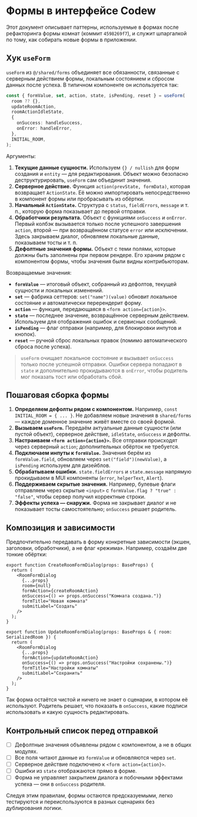 # Формы в интерфейсе Codew

Этот документ описывает паттерны, используемые в формах после рефакторинга формы комнат (коммит `4598269f7`), и служит шпаргалкой по тому, как собирать новые формы в приложении.

## Хук `useForm`

`useForm` из `@/shared/forms` объединяет все обязанности, связанные с серверным действием формы, локальным состоянием и сбросом данных после успеха. В типичном компоненте он используется так:

```ts
const { formValue, set, action, state, isPending, reset } = useForm(
  room ?? {},
  updateRoomAction,
  roomActionIdleState,
  {
    onSuccess: handleSuccess,
    onError: handleError,
  },
  INITIAL_ROOM,
);
```

Аргументы:

1. **Текущие данные сущности.** Используем `{} / nullish` для форм создания и `entity` — для редактирования. Объект можно безопасно деструктурировать, `useForm` сам объединит значения.
2. **Серверное действие.** Функция `action(prevState, formData)`, которая возвращает `ActionState`. Её можно импортировать непосредственно в компонент формы или пробрасывать из обёртки.
3. **Начальный `ActionState`.** Структура с `status`, `fieldErrors`, `message` и т. п., которую форма показывает до первой отправки.
4. **Обработчики результата.** Объект с функциями `onSuccess` и `onError`. Первый колбэк вызывается только после успешного завершения `action`, второй — при возвращённом статусе `error` или исключении. Здесь закрываем диалог, обновляем локальные данные, показываем тосты и т. п.
5. **Дефолтные значения формы.** Объект с теми полями, которые должны быть заполнены при первом рендере. Его храним рядом с компонентом формы, чтобы значения были видны контрибьюторам.

Возвращаемые значения:

- **`formValue`** — итоговый объект, собранный из дефолтов, текущей сущности и локальных изменений.
- **`set`** — фабрика сеттеров: `set("name")(value)` обновит локальное состояние и автоматически перерендерит форму.
- **`action`** — функция, передающаяся в `<form action={action}>`.
- **`state`** — последнее значение, возвращённое серверным действием. Используем для отображения ошибок и сервисных сообщений.
- **`isPending`** — флаг отправки (например, для блокировки инпутов и кнопок).
- **`reset`** — ручной сброс локальных правок (помимо автоматического сброса после успеха).

> `useForm` очищает локальное состояние и вызывает `onSuccess` только после успешной отправки. Ошибки сервера попадают в `state` и дополнительно прокидываются в `onError`, чтобы родитель мог показать тост или обработать сбой.

## Пошаговая сборка формы

1. **Определяем дефолты рядом с компонентом.** Например, `const INITIAL_ROOM = { ... }`. Не добавляем новые значения в `shared/forms` — каждое доменное значение живёт вместе со своей формой.
2. **Вызываем `useForm`.** Передаём актуальные данные сущности (или пустой объект), серверное действие, `idleState`, `onSuccess` и дефолты.
3. **Настраиваем `<form action={action}>`.** Все отправки происходят через серверный `action`; дополнительных обёрток не требуется.
4. **Подключаем инпуты к `formValue`.** Значения берём из `formValue.field`, обновляем через `set("field")(newValue)`, а `isPending` используем для дизейблов.
5. **Обрабатываем ошибки.** `state.fieldErrors` и `state.message` напрямую прокидываем в MUI компоненты (`error`, `helperText`, `Alert`).
6. **Поддерживаем скрытые значения.** Например, булевые флаги отправляем через скрытые `<input>` с `formValue.flag ? "true" : "false"`, чтобы сервер получил корректные строки.
7. **Эффекты успеха — снаружи.** Форма не закрывает диалог и не показывает тосты самостоятельно; `onSuccess` решает родитель.

## Композиция и зависимости

Предпочтительно передавать в форму конкретные зависимости (экшен, заголовки, обработчики), а не флаг «режима». Например, создаём две тонкие обёртки:

```tsx
export function CreateRoomFormDialog(props: BaseProps) {
  return (
    <RoomFormDialog
      {...props}
      room={null}
      formAction={createRoomAction}
      onSuccess={() => props.onSuccess("Комната создана.")}
      formTitle="Новая комната"
      submitLabel="Создать"
    />
  );
}

export function UpdateRoomFormDialog(props: BaseProps & { room: SerializedRoom }) {
  return (
    <RoomFormDialog
      {...props}
      formAction={updateRoomAction}
      onSuccess={() => props.onSuccess("Настройки сохранены.")}
      formTitle="Настройки комнаты"
      submitLabel="Сохранить"
    />
  );
}
```

Так форма остаётся чистой и ничего не знает о сценарии, в котором её используют. Родитель решает, что показать в `onSuccess`, какие подписи использовать и какую сущность редактировать.

## Контрольный список перед отправкой

- [ ] Дефолтные значения объявлены рядом с компонентом, а не в общих модулях.
- [ ] Все поля читают данные из `formValue` и обновляются через `set`.
- [ ] Серверное действие подключено к `<form action={action}>`.
- [ ] Ошибки из `state` отображаются прямо в форме.
- [ ] Форма не управляет закрытием диалога и побочными эффектами успеха — они в `onSuccess` родителя.

Следуя этим правилам, формы остаются предсказуемыми, легко тестируются и переиспользуются в разных сценариях без дублирования логики.
